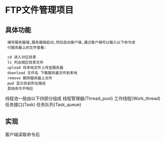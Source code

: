 # FTP文件管理项目 
## 具体功能
     编写服务器端,服务器端启动,然后启动客户端,通过客户端可以输入以下命令进
     行服务器上的文件查看:
```
 cd 进入对应目录
 ls 列出相应目录文件
 upload 将本地文件上传至服务器
 download 文件名 下载服务器文件到本地
 remove 删除服务器上文件
 pwd 显示目前所在路径
 其他命令不响应
```
线程池一般由以下四部分组成
 线程管理器(Thread_pool)
 工作线程(Work_thread)
 任务接口(Task)
 任务队列(Task_queue)

## 实现
客户端读取命令后